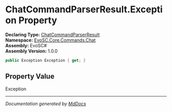 ﻿<!--  
  <auto-generated>   
    The contents of this file were generated by a tool.  
    Changes to this file may be list if the file is regenerated  
  </auto-generated>   
-->

# ChatCommandParserResult.Exception Property

**Declaring Type:** [ChatCommandParserResult](../index.md)  
**Namespace:** [EvoSC.Core.Commands.Chat](../../index.md)  
**Assembly:** EvoSC\#  
**Assembly Version:** 1.0.0

```csharp
public Exception Exception { get; }
```

## Property Value

Exception

___

*Documentation generated by [MdDocs](https://github.com/ap0llo/mddocs)*
